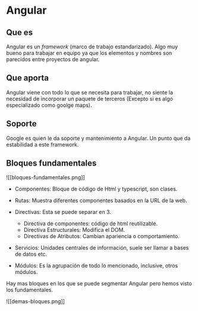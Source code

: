 
# Angular

## Que es

Angular es un _framework_ (marco de trabajo estandarizado). Algo muy bueno para trabajar en equipo ya que los elementos y nombres son parecidos entre proyectos de angular.

## Que aporta

Angular viene con todo lo que se necesita para trabajar, no siente la necesidad de incorporar un paquete de terceros (Excepto si es algo especializado como goolge maps).

## Soporte

Google es quien le da soporte y mantenimiento a Angular. Un punto que da estabilidad a este framework.

## Bloques fundamentales

![[bloques-fundamentales.png]]

- Componentes: Bloque de código de Html y typescript, son clases.

- Rutas: Muestra diferentes componentes basados en la URL de la web.

- Directivas: Esta se puede separar en 3.
	- Directiva de componentes: código de html reutilizable.
	-  Directiva Estructurales: Modifica el DOM.
	- Directivas de Atributos: Cambian apariencia o comportamiento.

- Servicios: Unidades centrales de información, suele ser llamar a bases de datos etc.

- Módulos: Es la agrupación de todo lo mencionado, inclusive, otros módulos.


Hay mas bloques en los que se puede segmentar Angular pero hemos visto los fundamentales.


![[demas-bloques.png]]




